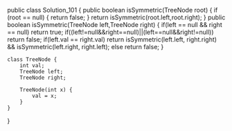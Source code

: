 
public class Solution_101 {
    public boolean isSymmetric(TreeNode root) {
        if (root == null) {
            return false;
        }
        return isSymmetric(root.left,root.right);
    }
    public boolean isSymmetric(TreeNode left,TreeNode right) {
         if(left == null && right == null)
             return true;
         if((left!=null&&right==null)||(left==null&&right!=null))
             return false;
         if(left.val == right.val)
             return isSymmetric(left.left, right.right) && isSymmetric(left.right, right.left);
         else
             return false;
    }

    class TreeNode {
        int val;
        TreeNode left;
        TreeNode right;

        TreeNode(int x) {
            val = x;
        }
    }
}
